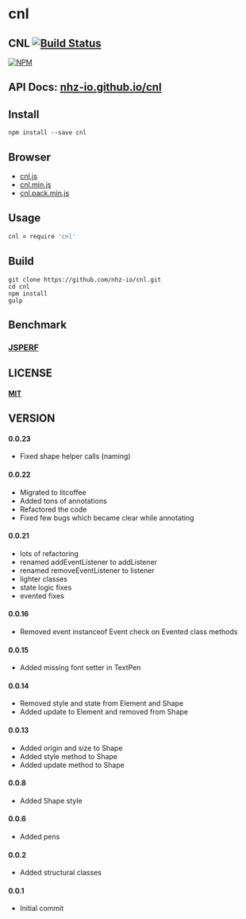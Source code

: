# cnl

## CNL [![Build Status][travis-image]][travis-url]
[![NPM][npm-image]][npm-url]

## API Docs: [nhz-io.github.io/cnl][gh-pages]

## Install
```
npm install --save cnl
```

## Browser
* [cnl.js][dist-browser-js-url]
* [cnl.min.js][min-dist-browser-js-url]
* [cnl.pack.min.js][pack-min-dist-browser-js-url]

## Usage

```coffeescript
cnl = require 'cnl'
```

## Build
```
git clone https://github.com/nhz-io/cnl.git
cd cnl
npm install
gulp
```

## Benchmark
###  [JSPERF][jsperf-url]

LICENSE
-------
#### [MIT](LICENSE)

VERSION
-------
#### 0.0.23
* Fixed shape helper calls (naming)

#### 0.0.22
* Migrated to litcoffee
* Added tons of annotations
* Refactored the code
* Fixed few bugs which became clear while annotating

#### 0.0.21
* lots of refactoring
* renamed addEventListener to addListener
* renamed removeEventListener to listener
* lighter classes
* state logic fixes
* evented fixes

#### 0.0.16
* Removed event instanceof Event check on Evented class methods

#### 0.0.15
* Added missing font setter in TextPen

#### 0.0.14
* Removed style and state from Element and Shape
* Added update to Element and removed from Shape

#### 0.0.13
* Added origin and size to Shape
* Added style method to Shape
* Added update method to Shape

#### 0.0.8
* Added Shape style

#### 0.0.6
* Added pens

#### 0.0.2
* Added structural classes

#### 0.0.1
* Initial commit

[travis-image]: https://travis-ci.org/nhz-io/cnl.svg
[travis-url]: https://travis-ci.org/nhz-io/cnl

[npm-image]: https://nodei.co/npm/cnl.png
[npm-url]: https://nodei.co/npm/cnl

[jsperf-url]: http://jsperf.com/cnl

[dist-browser-js-url]: cnl.js
[min-dist-browser-js-url]: cnl.min.js
[pack-min-dist-browser-js-url]: cnl.pack.min.js
[gh-pages]: https://nhz-io.github.io/cnl
